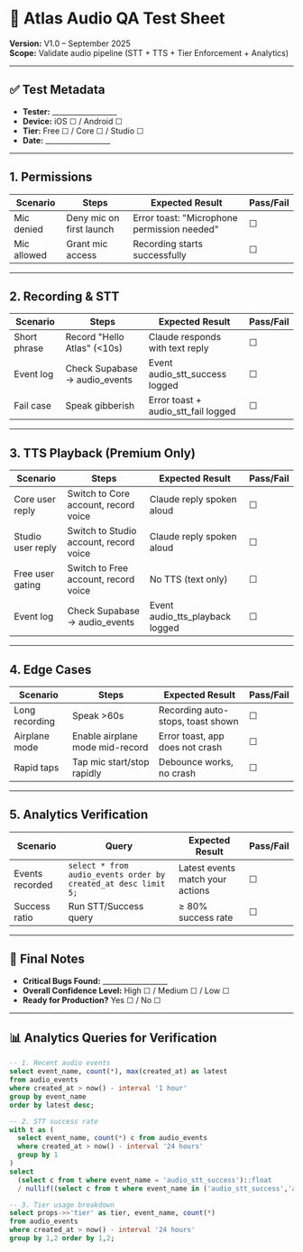 # 🎤 Atlas Audio QA Test Sheet

**Version:** V1.0 – September 2025  
**Scope:** Validate audio pipeline (STT + TTS + Tier Enforcement + Analytics)

---

## ✅ Test Metadata
- **Tester:** __________________
- **Device:** iOS ☐ / Android ☐
- **Tier:** Free ☐ / Core ☐ / Studio ☐
- **Date:** __________________

---

## 1. Permissions

| Scenario | Steps | Expected Result | Pass/Fail |
|----------|-------|-----------------|-----------|
| Mic denied | Deny mic on first launch | Error toast: "Microphone permission needed" | ☐ |
| Mic allowed | Grant mic access | Recording starts successfully | ☐ |

---

## 2. Recording & STT

| Scenario | Steps | Expected Result | Pass/Fail |
|----------|-------|-----------------|-----------|
| Short phrase | Record "Hello Atlas" (<10s) | Claude responds with text reply | ☐ |
| Event log | Check Supabase → audio_events | Event audio_stt_success logged | ☐ |
| Fail case | Speak gibberish | Error toast + audio_stt_fail logged | ☐ |

---

## 3. TTS Playback (Premium Only)

| Scenario | Steps | Expected Result | Pass/Fail |
|----------|-------|-----------------|-----------|
| Core user reply | Switch to Core account, record voice | Claude reply spoken aloud | ☐ |
| Studio user reply | Switch to Studio account, record voice | Claude reply spoken aloud | ☐ |
| Free user gating | Switch to Free account, record voice | No TTS (text only) | ☐ |
| Event log | Check Supabase → audio_events | Event audio_tts_playback logged | ☐ |

---

## 4. Edge Cases

| Scenario | Steps | Expected Result | Pass/Fail |
|----------|-------|-----------------|-----------|
| Long recording | Speak >60s | Recording auto-stops, toast shown | ☐ |
| Airplane mode | Enable airplane mode mid-record | Error toast, app does not crash | ☐ |
| Rapid taps | Tap mic start/stop rapidly | Debounce works, no crash | ☐ |

---

## 5. Analytics Verification

| Scenario | Query | Expected Result | Pass/Fail |
|----------|-------|-----------------|-----------|
| Events recorded | `select * from audio_events order by created_at desc limit 5;` | Latest events match your actions | ☐ |
| Success ratio | Run STT/Success query | ≥ 80% success rate | ☐ |

---

## 🏁 Final Notes
- **Critical Bugs Found:** __________________
- **Overall Confidence Level:** High ☐ / Medium ☐ / Low ☐
- **Ready for Production?** Yes ☐ / No ☐

---

## 📊 Analytics Queries for Verification

```sql
-- 1. Recent audio events
select event_name, count(*), max(created_at) as latest
from audio_events
where created_at > now() - interval '1 hour'
group by event_name
order by latest desc;

-- 2. STT success rate
with t as (
  select event_name, count(*) c from audio_events
  where created_at > now() - interval '24 hours'
  group by 1
)
select
  (select c from t where event_name = 'audio_stt_success')::float
  / nullif((select c from t where event_name in ('audio_stt_success','audio_stt_fail')),0) as stt_success_rate;

-- 3. Tier usage breakdown
select props->>'tier' as tier, event_name, count(*)
from audio_events
where created_at > now() - interval '24 hours'
group by 1,2 order by 1,2;
```
